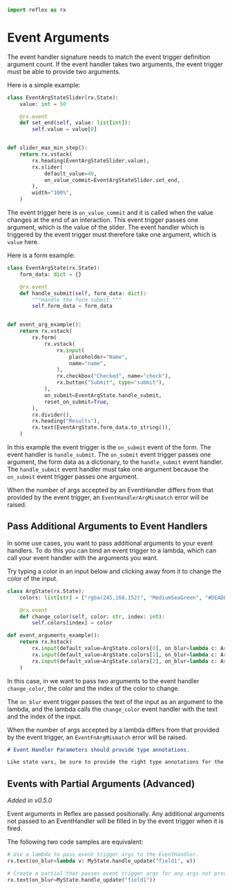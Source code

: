 ```python exec box
import reflex as rx
```

# Event Arguments

The event handler signature needs to match the event trigger definition argument count. If the event handler takes two arguments, the event trigger must be able to provide two arguments.

Here is a simple example:

```python demo exec box
class EventArgStateSlider(rx.State):
    value: int = 50

    @rx.event
    def set_end(self, value: list[int]):
        self.value = value[0]


def slider_max_min_step():
    return rx.vstack(
        rx.heading(EventArgStateSlider.value),
        rx.slider(
            default_value=40,
            on_value_commit=EventArgStateSlider.set_end,
        ),
        width="100%",
    )
```

The event trigger here is `on_value_commit` and it is called when the value changes at the end of an interaction. This event trigger passes one argument, which is the value of the slider. The event handler which is triggered by the event trigger must therefore take one argument, which is `value` here.

Here is a form example:

```python demo exec box
class EventArgState(rx.State):
    form_data: dict = {}

    @rx.event
    def handle_submit(self, form_data: dict):
        """Handle the form submit."""
        self.form_data = form_data


def event_arg_example():
    return rx.vstack(
        rx.form(
            rx.vstack(
                rx.input(
                    placeholder="Name",
                    name="name",
                ),
                rx.checkbox("Checked", name="check"),
                rx.button("Submit", type="submit"),
            ),
            on_submit=EventArgState.handle_submit,
            reset_on_submit=True,
        ),
        rx.divider(),
        rx.heading("Results"),
        rx.text(EventArgState.form_data.to_string()),
    )
```

In this example the event trigger is the `on_submit` event of the form. The event handler is `handle_submit`. The `on_submit` event trigger passes one argument, the form data as a dictionary, to the `handle_submit` event handler. The `handle_submit` event handler must take one argument because the `on_submit` event trigger passes one argument.

When the number of args accepted by an EventHandler differs from that provided by the event trigger, an `EventHandlerArgMismatch` error will be raised.

## Pass Additional Arguments to Event Handlers

In some use cases, you want to pass additional arguments to your event handlers. To do this you can bind an event trigger to a lambda, which can call your event handler with the arguments you want.

Try typing a color in an input below and clicking away from it to change the color of the input.

```python demo exec box
class ArgState(rx.State):
    colors: list[str] = ["rgba(245,168,152)", "MediumSeaGreen", "#DEADE3"]

    @rx.event
    def change_color(self, color: str, index: int):
        self.colors[index] = color

def event_arguments_example():
    return rx.hstack(
        rx.input(default_value=ArgState.colors[0], on_blur=lambda c: ArgState.change_color(c, 0), bg=ArgState.colors[0]),
        rx.input(default_value=ArgState.colors[1], on_blur=lambda c: ArgState.change_color(c, 1), bg=ArgState.colors[1]),
        rx.input(default_value=ArgState.colors[2], on_blur=lambda c: ArgState.change_color(c, 2), bg=ArgState.colors[2]),
    )
```

In this case, in we want to pass two arguments to the event handler `change_color`, the color and the index of the color to change.

The `on_blur` event trigger passes the text of the input as an argument to the lambda, and the lambda calls the `change_color` event handler with the text and the index of the input.

When the number of args accepted by a lambda differs from that provided by the event trigger, an `EventFnArgMismatch` error will be raised.

```md alert warning
# Event Handler Parameters should provide type annotations.

Like state vars, be sure to provide the right type annotations for the parameters in an event handler.
```

## Events with Partial Arguments (Advanced)

_Added in v0.5.0_

Event arguments in Reflex are passed positionally. Any additional arguments not
passed to an EventHandler will be filled in by the event trigger when it is
fired.

The following two code samples are equivalent:

```python
# Use a lambda to pass event trigger args to the EventHandler.
rx.text(on_blur=lambda v: MyState.handle_update("field1", v))

# Create a partial that passes event trigger args for any args not provided to the EventHandler.
rx.text(on_blur=MyState.handle_update("field1"))
```
